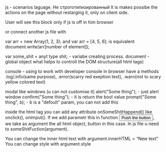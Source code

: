 js - scenarios laguage. Не строготипизированный
It is makes possibe the actions on the page without restarging it, only on client side.

<noscript>User will see this block only if js is off in him browser</noscript>

<script>U can write code inside the</script> or connect another js file with <script src="reletive path/link here"></script>

var arr = new Array(1, 2, 3); and var arr = [4, 5, 6]; is equivalent
document.write(arr[number of element]);

var some_shit = anyt type shit; - variabe creating process.
document - global object what helps to controll the DOM structure(all html tags)

console - using to work with developer console in browser
have a methods .log/.info(same purpose), .error(scarry red exeption text), .warn(not to scary yellow colored text)

modal like windows (u can not customise it)
alert("Some thing"); - just alert window
confirm("Some thing"); - it is return the bool value
prompt("Some thing", b); - b is a "defoult" param, you can not add this

inside the html tag you can add any attribute onSomeShitHappend() like onclick(), onimput(). If we add parametr this in function <button onclick="someShitFuction(this)">Push the button</button>,
we take as argument the all html object, button in this case. In js file u need to someShitFuction(argument).

You can change the inner html text with argument.innerHTML = “New text”
You can change style with argument.style
